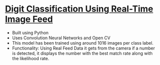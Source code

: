 # [Digit Classification Using Real-Time Image Feed](https://github.com/KingJulius/Real-Time-Digit-Classification)
- Built using Python
- Uses Convolution Neural Networks and Open CV
- This model has been trained using around 1016 images per class label.
- Functionality: Using Real Feed Data it gets from the camera if a number is detected, it displays the number with the best match rate along with the likelihood rate.

